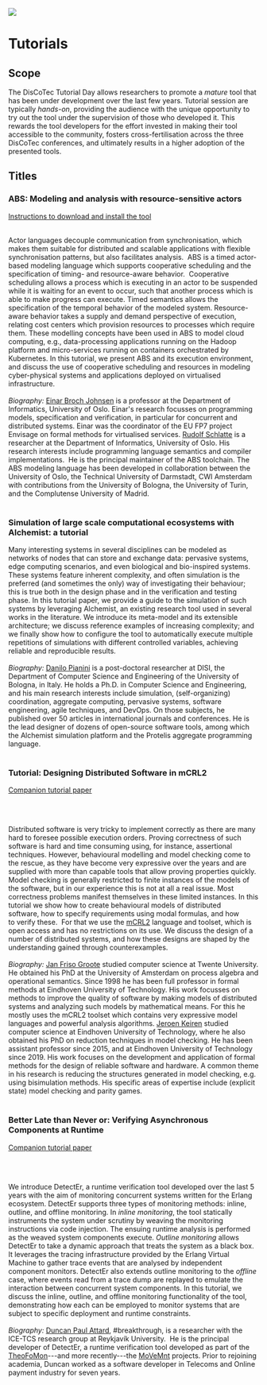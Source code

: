 [![](https://www.discotec.org/2021/discotec2021-banner.jpeg)](https://www.discotec.org/2021/)

# Tutorials

## Scope

The DisCoTec Tutorial Day allows researchers to promote a *mature* tool that has been under development over the last few years. 
Tutorial session are typically *hands-on*, providing the audience with the unique opportunity to try out the tool under the supervision of those who developed it. This rewards the tool developers for the effort invested in making their tool accessible to the community, fosters cross-fertilisation across the three DisCoTec conferences, and ultimately results in a higher adoption of the presented tools.


## Titles

### ABS: Modeling and analysis with resource-sensitive actors

[Instructions to download and install the tool](https://abs-models.org/getting_started/
)
<br/><br/>
<!-- Tutorial slides [(all)]() and video presentations [(all)](https://youtu.be/GDFBFXDvBT0) -->
<!-- <br/><br/> -->
<!-- [Companion tutorial paper]() and [Promo](https://www.youtube.com/watch?v=SC22behYJN0&list=PLG8JZxiRlWS6Wnkkt-ZXXs7yNBtSsUsgP&index=1) -->
<!-- <br/><br/> -->

Actor languages decouple communication from synchronisation, which makes them suitable for distributed and scalable applications with flexible synchronisation patterns, but also facilitates analysis.  
ABS is a timed actor-based modeling language which supports cooperative scheduling and the specification of timing- and resource-aware behavior.  
Cooperative scheduling allows a process which is executing in an actor to be suspended while it is waiting for an event to occur, such that another process which is able to make progress can execute. 
Timed semantics allows the specification of the temporal behavior of the modeled system. 
Resource-aware behavior takes a supply and demand perspective of execution, relating cost centers which provision resources to processes which require them. These modelling concepts have been used in ABS to model cloud computing, e.g., data-processing applications running on the Hadoop platform and micro-services running on containers orchestrated by Kubernetes. 
In this tutorial, we present ABS and its execution environment, and discuss the use of cooperative scheduling and resources in modeling cyber-physical systems and applications deployed on virtualised infrastructure.
<br/><br/>
*Biography:* 
[Einar Broch Johnsen](mailto:einarj@ifi.uio.no) is a professor at the Department of Informatics, University of Oslo. Einar's research focusses on programming models, specification and verification, in particular for concurrent and distributed systems. 
Einar was the coordinator of the EU FP7 project Envisage on formal methods for virtualised services.
[Rudolf Schlatte](mailto:rudi@ifi.uio.no) is a researcher at the Department of Informatics, University of Oslo. His research interests include programming language semantics and compiler implementations.  
He is the principal maintainer of the ABS toolchain.
The ABS modeling language has been developed in collaboration between the University of Oslo, the Technical University of Darmstadt, CWI Amsterdam with contributions from the University of Bologna, the University of Turin, and the Complutense University of Madrid.
<br/><br/>


### Simulation of large scale computational ecosystems with Alchemist: a tutorial

<!-- <br/><br/> -->
<!-- Tutorial slides [(all)]() and video presentations [(part 1)](https://www.youtube.com/watch?v=zF-LHHQjdOg), [(part 2)](https://www.youtube.com/watch?v=nORRuG3VjYU), [(part 3)](https://www.youtube.com/watch?v=crZM6Idpg74) -->
<!-- <br/><br/> -->
<!-- [Companion tutorial paper](https://link.springer.com/chapter/10.1007/978-3-030-78198-9_10) and [Promo](https://www.youtube.com/watch?v=ZIq11I_vTms&list=PLG8JZxiRlWS6Wnkkt-ZXXs7yNBtSsUsgP&index=3) -->
<!-- <br/><br/> -->

Many interesting systems in several disciplines can be modeled as networks of nodes that can store and exchange data: pervasive systems, edge computing scenarios, and even biological and bio-inspired systems. 
These systems feature inherent complexity, and often simulation is the preferred (and sometimes the only) way of investigating their behaviour; this is true both in the design phase and in the verification and testing phase. 
In this tutorial paper, we provide a guide to the simulation of such systems by leveraging Alchemist, an existing research tool used in several works in the literature. 
We introduce its meta-model and its extensible architecture; we discuss reference examples of increasing complexity; and we finally show how to configure the tool to automatically execute multiple repetitions of simulations with different controlled variables, achieving reliable and reproducible results.
<br/><br/>
*Biography:* 
[Danilo Pianini](mailto:danilo.pianini@unibo.it) is a post-doctoral researcher at DISI, the Department of Computer Science and Engineering of the University of Bologna, in Italy. 
He holds a Ph.D. in Computer Science and Engineering, and his main research interests include simulation, (self-organizing) coordination, aggregate computing, pervasive systems, software engineering, agile techniques, and DevOps. On those subjects, he published over 50 articles in international journals and conferences.
He is the lead designer of dozens of open-source software tools, among which the Alchemist simulation platform and the Protelis aggregate programming language.
<br/><br/>


### Tutorial: Designing Distributed Software in mCRL2

<!-- <br/><br/> -->
<!-- Tutorial slides [(all)]() and video presentations [(part 1)](https://youtu.be/N31C1s_p9WM), [(part 2)](https://youtu.be/1udKfJcMVt0), [(part 3)](https://youtu.be/QLX_Vx-KntA) -->
<!-- <br/><br/> -->
[Companion tutorial paper](https://link.springer.com/chapter/10.1007/978-3-030-78089-0_15)
 <!-- and [Promo](https://www.youtube.com/watch?v=SC22behYJN0&list=PLG8JZxiRlWS6Wnkkt-ZXXs7yNBtSsUsgP&index=1) -->
<br/><br/>

Distributed software is very tricky to implement correctly as there are many hard to foresee possible execution orders. 
Proving correctness of such software is hard and time consuming using, for instance, assertional techniques. 
However, behavioural modelling and model checking come to the rescue, as they have become very expressive over the years and are supplied with more than capable tools that allow proving properties quickly. 
Model checking is generally restricted to finite instances of the models of the software, but in our experience this is not at all a real issue. 
Most correctness problems manifest themselves in these limited instances.
In this tutorial we show how to create behavioural models of distributed software, how to specify requirements using modal formulas, and how to verify these. 
For that we use the [mCRL2](https://www.mcrl2.org/web/user_manual/index.html) language and toolset, which is open access and has no restrictions on its use. 
We discuss the design of a number of distributed systems, and how these designs are shaped by the understanding gained through counterexamples.
<br/><br/>
*Biography:* 
[Jan Friso Groote](mailto:j.f.groote@tue.nl) studied computer science at Twente University. 
He obtained his PhD at the University of Amsterdam on process algebra and operational semantics. 
Since 1998 he has been full professor in formal methods at Eindhoven University of Technology. 
His work focusses on methods to improve the quality of software by making models of distributed systems and analyzing such models by mathematical means. 
For this he mostly uses the mCRL2 toolset which contains very expressive model languages and powerful analysis algorithms.
[Jeroen Keiren](mailto:j.j.a.keiren@tue.nl) studied computer science at Eindhoven University of Technology, where he also obtained his PhD on reduction techniques in model checking. 
He has been assistant professor since 2015, and at Eindhoven University of Technology since 2019. 
His work focuses on the development and application of formal methods for the design of reliable software and hardware. 
A common theme in his research is reducing the structures generated in model checking, e.g. using bisimulation methods.
His specific areas of expertise include (explicit state) model checking and parity games.
<br/><br/>

### Better Late than Never or: Verifying Asynchronous Components at Runtime

<!-- <br/><br/> -->
<!-- Tutorial slides [(all)]() and video presentations [(part xxx)]() -->
<!-- <br/><br/> -->
[Companion tutorial paper](https://link.springer.com/chapter/10.1007/978-3-030-78089-0_14)
 <!-- and [Promo]() -->
<br/><br/>

We introduce DetectEr, a runtime verification tool developed over the last 5 years with the aim of monitoring concurrent systems written for the Erlang ecosystem.
DetectEr supports three types of monitoring methods: inline, outline, and offline monitoring.
In *inline monitoring*, the tool statically instruments the system under scrutiny by weaving the monitoring instructions via code injection. 
The ensuing runtime analysis is performed as the weaved system components execute.
*Outline monitoring* allows DetectEr to take a dynamic approach that treats the system as a black box. 
It leverages the tracing infrastructure provided by the Erlang Virtual Machine to gather trace events that are analysed by independent component monitors.
DetectEr also extends outline monitoring to the *offline* case, where events read from a trace dump are replayed to emulate the interaction between concurrent system components.
In this tutorial, we discuss the inline, outline, and offline monitoring functionality of the tool, demonstrating how each can be employed to monitor systems that are subject to specific deployment and runtime constraints.
<br/><br/>
*Biography:* 
[Duncan Paul Attard](https://duncanatt.github.io), #&#8203;breakthrough, is a researcher with the ICE-TCS research group at Reykjavík University. 
He is the principal developer of DetectEr, a runtime verification tool developed as part of the [TheoFoMon](http://icetcs.ru.is/theofomon/)---and more recently---the [MoVeMnt](https://sites.google.com/view/antonisachilleos/movemnt) projects.
Prior to rejoining academia, Duncan worked as a software developer in Telecoms and Online payment industry for seven years.
<br/><br/>
